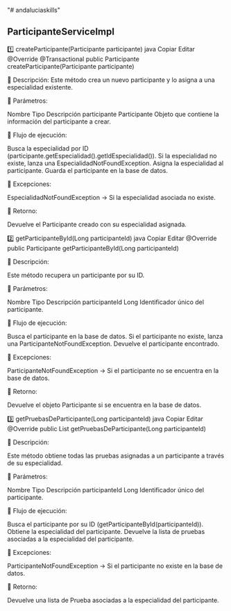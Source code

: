 "# andaluciaskills" 

## ParticipanteServiceImpl

1️⃣ createParticipante(Participante participante)
java
Copiar
Editar
@Override
@Transactional
public Participante createParticipante(Participante participante)

🔹 Descripción:
Este método crea un nuevo participante y lo asigna a una especialidad existente.

🔹 Parámetros:

Nombre	Tipo	Descripción
participante	Participante	Objeto que contiene la información del participante a crear.

🔹 Flujo de ejecución:

Busca la especialidad por ID (participante.getEspecialidad().getIdEspecialidad()).
Si la especialidad no existe, lanza una EspecialidadNotFoundException.
Asigna la especialidad al participante.
Guarda el participante en la base de datos.

🔹 Excepciones:

EspecialidadNotFoundException → Si la especialidad asociada no existe.

🔹 Retorno:

Devuelve el Participante creado con su especialidad asignada.

2️⃣ getParticipanteById(Long participanteId)
java
Copiar
Editar
@Override
public Participante getParticipanteById(Long participanteId)

🔹 Descripción:

Este método recupera un participante por su ID.

🔹 Parámetros:

Nombre	Tipo	Descripción
participanteId	Long	Identificador único del participante.

🔹 Flujo de ejecución:

Busca el participante en la base de datos.
Si el participante no existe, lanza una ParticipanteNotFoundException.
Devuelve el participante encontrado.

🔹 Excepciones:

ParticipanteNotFoundException → Si el participante no se encuentra en la base de datos.

🔹 Retorno:

Devuelve el objeto Participante si se encuentra en la base de datos.

3️⃣ getPruebasDeParticipante(Long participanteId)
java
Copiar
Editar
@Override
public List<Prueba> getPruebasDeParticipante(Long participanteId)

🔹 Descripción:

Este método obtiene todas las pruebas asignadas a un participante a través de su especialidad.

🔹 Parámetros:

Nombre	Tipo	Descripción
participanteId	Long	Identificador único del participante.

🔹 Flujo de ejecución:

Busca el participante por su ID (getParticipanteById(participanteId)).
Obtiene la especialidad del participante.
Devuelve la lista de pruebas asociadas a la especialidad del participante.

🔹 Excepciones:

ParticipanteNotFoundException → Si el participante no existe en la base de datos.

🔹 Retorno:

Devuelve una lista de Prueba asociadas a la especialidad del participante.